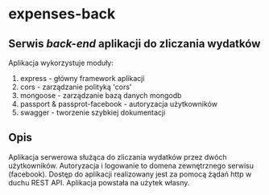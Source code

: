 # expenses-back
## Serwis *back-end* aplikacji do zliczania wydatków
Aplikacja wykorzystuje moduły:
 1. express - główny framework aplikacji
 2. cors - zarządzanie polityką 'cors'
 3. mongoose - zarządzanie bazą danych mongodb
 4. passport & passprot-facebook - autoryzacja użytkowników
 5. swagger - tworzenie szybkiej dokumentacji

## Opis
Aplikacja serwerowa służąca do zliczania wydatków przez dwóch użytkowników. Autoryzacja i logowanie to domena zewnętrznego serwisu (facebook). Dostęp do aplikacji realizowany jest za pomocą żądań http w duchu REST API. Aplikacja powstała na użytek własny.
